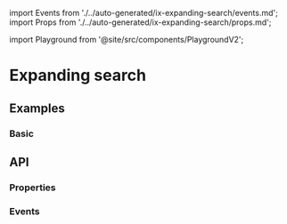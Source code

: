 import Events from './../auto-generated/ix-expanding-search/events.md';
import Props from './../auto-generated/ix-expanding-search/props.md';

import Playground from '@site/src/components/PlaygroundV2';

# Expanding search

## Examples

### Basic

<Playground
  name="expanding-search" 
  height="5rem"
  examplesByName>
</Playground>

## API

### Properties

<Props />

### Events

<Events />
